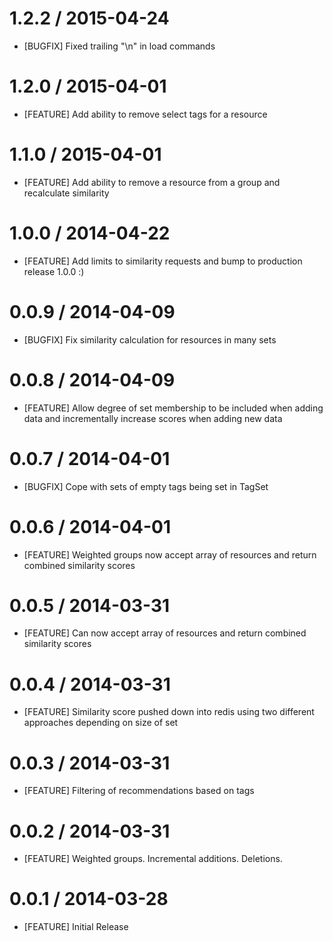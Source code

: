# 1.2.2 / 2015-04-24
* [BUGFIX] Fixed trailing "\n" in load commands

# 1.2.0 / 2015-04-01
* [FEATURE] Add ability to remove select tags for a resource

# 1.1.0 / 2015-04-01
* [FEATURE] Add ability to remove a resource from a group and recalculate similarity

# 1.0.0 / 2014-04-22
* [FEATURE] Add limits to similarity requests and bump to production release 1.0.0 :)

# 0.0.9 / 2014-04-09
* [BUGFIX] Fix similarity calculation for resources in many sets

# 0.0.8 / 2014-04-09
* [FEATURE] Allow degree of set membership to be included when adding data and incrementally increase scores when adding new data

# 0.0.7 / 2014-04-01
* [BUGFIX] Cope with sets of empty tags being set in TagSet

# 0.0.6 / 2014-04-01
* [FEATURE] Weighted groups now accept array of resources and return combined similarity scores

# 0.0.5 / 2014-03-31
* [FEATURE] Can now accept array of resources and return combined similarity scores

# 0.0.4 / 2014-03-31
* [FEATURE] Similarity score pushed down into redis using two different approaches depending on size of set

# 0.0.3 / 2014-03-31
* [FEATURE] Filtering of recommendations based on tags

# 0.0.2 / 2014-03-31
* [FEATURE] Weighted groups. Incremental additions. Deletions.

# 0.0.1 / 2014-03-28
* [FEATURE] Initial Release
